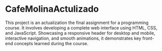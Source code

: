 # CafeMolinaActulizado
This project is an actualization the final assignment for a programming course. It involves developing a complete web interface using HTML, CSS, and JavaScript. Showcasing a responsive header for desktop and mobile, interactive navigation, and smooth animations, it demonstrates key front-end concepts learned during the course.
